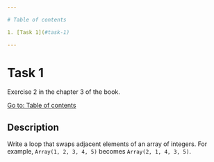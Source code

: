 ```yaml
---

# Table of contents

1. [Task 1](#task-1)

---
```


# Task 1

Exercise 2 in the chapter 3 of the book.

[Go to: Table of contents](#table-of-contents)

## Description

Write a loop that swaps adjacent elements of an array of integers. For example, `Array(1, 2, 3, 4, 5)` becomes `Array(2, 1, 4, 3, 5)`.
